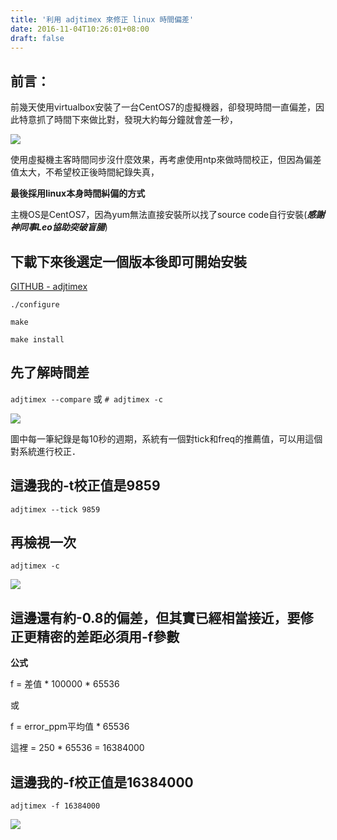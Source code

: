 ```yaml
---
title: '利用 adjtimex 來修正 linux 時間偏差'
date: 2016-11-04T10:26:01+08:00
draft: false
---
```


## 前言：

前幾天使用virtualbox安裝了一台CentOS7的虛擬機器，卻發現時間一直偏差，因此特意抓了時間下來做比對，發現大約每分鐘就會差一秒，
  
![](https://fblog.ooopiz.com/images/201609/M11-A01-01.jpg)
  
使用虛擬機主客時間同步沒什麼效果，再考慮使用ntp來做時間校正，但因為偏差值太大，不希望校正後時間紀錄失真，
  
**最後採用linux本身時間糾偏的方式**
  
主機OS是CentOS7，因為yum無法直接安裝所以找了source code自行安裝(***感謝神同事Leo協助突破盲腸***)

## 下載下來後選定一個版本後即可開始安裝

[GITHUB - adjtimex](https://github.com/rogers0/adjtimex/tree/master)
  
`./configure`
  
`make`
  
`make install`

## 先了解時間差

`adjtimex --compare` 或 `# adjtimex -c`
  
![](https://fblog.ooopiz.com/images/201609/M11-A01-02.jpg)
  
圖中每一筆紀錄是每10秒的週期，系統有一個對tick和freq的推薦值，可以用這個對系統進行校正．

## 這邊我的-t校正值是9859

`adjtimex --tick 9859`

## 再檢視一次

`adjtimex -c`
  
![](https://fblog.ooopiz.com/images/201609/M11-A01-03.jpg)

## 這邊還有約-0.8的偏差，但其實已經相當接近，要修正更精密的差距必須用-f參數

**公式**
  
f = 差值 * 100000 * 65536
  
或
  
f = error_ppm平均值 * 65536
  
這裡 = 250 * 65536 = 16384000
  
## 這邊我的-f校正值是16384000

`adjtimex -f 16384000`
  
![](https://fblog.ooopiz.com/images/201609/M11-A01-04.jpg)
